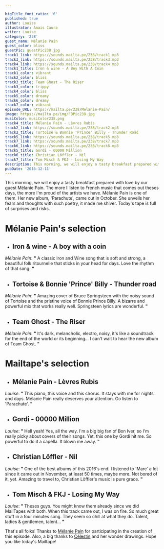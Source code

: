```yaml
---

bigTitle_font_ratio: '6'
published: true
author: Louise
illustrator: Anais Caura
writer: Louise
category: '238'
guest_name: Mélanie Pain
guest_color: bliss
guestPic: guestPic238.jpg
track1_link: https://sounds.mailta.pe/238/track1.mp3
track3_link: https://sounds.mailta.pe/238/track3.mp3
track4_link: https://sounds.mailta.pe/238/track4.mp3
track1_title: Iron & wine - A Boy With A Coin
track1_color: vibrant
track2_color: bliss
track3_title: Team Ghost - The Riser
track3_color: trippy
track4_color: bliss
track5_color: dreamy
track6_color: dreamy
track7_color: vibrant
episode_URL: https://mailta.pe/238/Melanie-Pain/
image: https://mailta.pe/img/FBPic238.jpg
musiColor: musiColor238.png
track4_title: Mélanie Pain - Lèvres Rubis
track2_link: https://sounds.mailta.pe/238/track2.mp3
track2_title: Tortoise & Bonnie 'Prince' Billy - Thunder Road
track5_link: https://sounds.mailta.pe/238/track5.mp3
track7_link: https://sounds.mailta.pe/238/track7.mp3
track6_link: https://sounds.mailta.pe/238/track6.mp3
track5_title: Gordi - 00000 Million
track6_title: Christian Löffler - Nil
track7_title: Tom Misch & FKJ - Losing My Way
description: This morning, we will enjoy a tasty breakfast prepared with love by our guest Mélanie Pain.
pubDate: '2016-12-11'
---
```

This morning, we will enjoy a tasty breakfast prepared with love by our guest Mélanie Pain. The more I listen to French music that comes out theses days, the more I'm proud of the artists we have. Mélanie Pain is one of them.
Her new album, 'Parachute', came out in October. She unveils her fears and thoughts with such poetry, it made me shiver. Today's tape is full of surprises and risks.

# **Mélanie Pain's selection**

+ ## Iron & wine - A boy with a coin
_Mélanie Pain_: **"** A classic Iron and Wine song that is soft and strong, a beautiful folk ritournelle that sticks in your head for days. Love the rhythm of that song. **"** 

+ ## Tortoise & Bonnie 'Prince' Billy - Thunder road
_Mélanie Pain_: **"** Amazing cover of Bruce Springsteen with the noisy sound of Tortoise and the pristine voice of Bonnie Prince Billy. A bizarre and powerful mix that works really well. Springsteen lyrics are wonderful. **"** 

+ ## Team Ghost - The Riser
_Mélanie Pain_: **"** It's dark, melancholic, electro, noisy, it's like a soundtrack for the end of the world or its beginning... I can't wait to hear the new album of Team Ghost. **"** 

# **Mailtape's selection**

+ ## Mélanie Pain - Lèvres Rubis
_Louise_: **"** This piano, this voice and this chorus. It stays with me for nights and days. Mélanie Pain really deserves your attention. Go listen to 'Parachute'. **"** 

+ ## Gordi - 00000 Million
_Louise_: **"** Hell yeah! Yes, all the way. I'm a big big fan of Bon Iver, so I'm really picky about covers of their songs. Yet, this one by Gordi hit me. So powerful to do it a capella. It blown me away. **"** 

+ ## Christian Löffler - Nil
_Louise_: **"** One of the best albums of this 2016's end. I listened to 'Mare' a lot since it came out in November, at least 50 times, maybe more. Not bored of it, yet. Amazing to travel to, Christian Löffler's music is pure grace. **"** 

+ ## Tom Misch & FKJ - Losing My Way
_Louise_: **"** Theses guys. You might know them already since we did MailTapes with both. When this track came out, I was on fire. So much great stuff in a four minutes song. They seem so chill at what they do. Talent, ladies & gentlemen, talent... **"** 

That's all folks! Thanks to [Mélanie Pain](http://melaniepain.com/ "Mélanie Pain's website") for participating in the creation of this episode. Also, a big thanks to [Célestin](http://www.slipontherock.com/ "Célestin's website") and her wonder drawings. Hope you like today's Mailtape!
